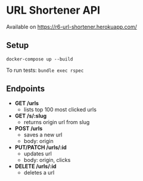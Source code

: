 #  URL Shortener API

Available on https://r6-url-shortener.herokuapp.com/

## Setup

`docker-compose up --build`

To run tests: `bundle exec rspec`

## Endpoints

- **GET /urls**
  - lists top 100 most clicked urls
- **GET /s/:slug**
  - returns origin url from slug
- **POST /urls**
  - saves a new url
  - body: origin
- **PUT/PATCH /urls/:id**
  - updates url
  - body: origin, clicks
- **DELETE /urls/:id**
  - deletes a url
